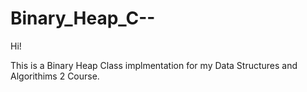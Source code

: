 # Binary_Heap_C--

Hi!

This is a Binary Heap Class implmentation for my Data Structures and Algorithims 2 Course.
